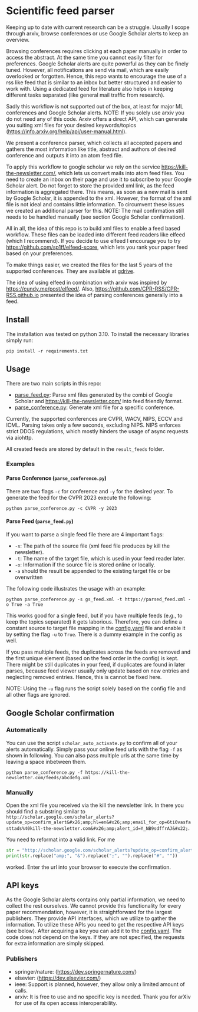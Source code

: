 # Scientific feed parser
Keeping up to date with current research can be a struggle.
Usually I scope through arxiv, browse conferences or use Google Scholar alerts to keep an overview.

Browsing conferences requires clicking at each paper manually in order to access the abstract. At the same time you cannot easily filter for preferences.
Google Scholar alerts are quite powerful as they can be finely tuned. However, all notifications are send via mail, which are easily overlooked or forgotten. 
Hence, this repo wants to encourage the use of a rss like feed that is similar to an inbox but better structured and easier to work with. 
Using a dedicated feed for literature also helps in keeping different tasks separated (like general mail traffic from research).

Sadly this workflow is not supported out of the box, at least for major ML conferences and Google Scholar alerts.
NOTE: If you solely use arxiv you do not need any of this code. Arxiv offers a direct API, which can generate you suiting xml files for your desired keywords/topics (https://info.arxiv.org/help/api/user-manual.html).

We present a conference parser, which collects all accepted papers and gathers the most information like title, abstract and authors of desired conference and outputs it into an atom feed file.


To apply this workflow to google scholar we rely on the service https://kill-the-newsletter.com/, which lets us convert mails into atom feed files. 
You need to create an inbox on their page and use it to subscribe to your Google Scholar alert. 
Do not forget to store the provided xml link, as the feed information is aggregated there.
This means, as soon as a new mail is sent by Google Scholar, it is appended to the xml.
However, the format of the xml file is not ideal and contains little information.
To circumvent these issues we created an additional parser for this.
NOTE: The mail confirmation still needs to be handled manually (see section Google Scholar confirmation).


All in all, the idea of this repo is to build xml files to enable a feed based workflow. 
These files can be loaded into different feed readers like elfeed (which I recommend). 
If you decide to use elfeed I encourage you to try https://github.com/sp1ff/elfeed-score, which lets you rank your paper feed based on your preferences.

To make things easier, we created the files for the last 5 years of the supported conferences. They are available at [gdrive](https://drive.google.com/drive/folders/1uhqv4nrJ60-dT4V12kmqqVgEXW3SmozQ).

The idea of using elfeed in combination with arxiv was inspired by https://cundy.me/post/elfeed/. 
Also, https://github.com/CPR-RSS/CPR-RSS.github.io presented the idea of parsing conferences generally into a feed.


## Install
The installation was tested on python 3.10. To install the necessary libraries simply run:
```shell
pip install -r requirements.txt
```

## Usage
There are two main scripts in this repo:
- [parse_feed.py](parse_feed.py): Parse xml files generated by the combi of Google Scholar and https://kill-the-newsletter.com/ into feed friendly format.
- [parse_conference.py](parse_conference.py): Generate xml file for a specific conference. 
 
Currently, the supported conferences are CVPR, WACV, NIPS, ECCV and ICML. Parsing takes only a few seconds, excluding NIPS. 
NIPS enforces strict DDOS regulations, which mostly hinders the usage of async requests via aiohttp.

All created feeds are stored by default in the ```result_feeds``` folder.

### Examples
#### Parse Conference (```parse_conference.py```)
There are two flags ```-c``` for conference and ```-y``` for the desired year. To generate the feed for the CVPR 2023 execute the following:
```shell
python parse_conference.py -c CVPR -y 2023
```

#### Parse Feed (```parse_feed.py```)
If you want to parse a single feed file there are 4 important flags:
- ```-s```: The path of the source file (xml feed file produces by kill the newsletter).
- ```-t```: The name of the target file, which is used in your feed reader later.
- ```-o```: Information if the source file is stored online or locally.
- ```-a``` should the result be appended to the existing target file or be overwritten

The following code illustrates the usage with an example:
```shell
python parse_conference.py -s gs_feed.xml -t https://parsed_feed.xml -o True -a True
```
This works good for a single feed, but if you have multiple feeds (e.g., to keep the topics separated) it gets laborious.
Therefore, you can define a constant source to target file mapping in the [config.yaml](misc/config.yaml) file and enable it by setting the flag ```-u``` to ```True```. 
There is a dummy example in the config as well. 

If you pass multiple feeds, the duplicates across the feeds are removed 
and the first unique element (based on the feed order in the config) is kept. 
There might be still duplicates in your feed, if duplicates are found in later parses, because feed viewer usually only 
update based on new entries and neglecting removed entries. Hence, this is cannot be fixed here.

NOTE: Using the ```-u``` flag runs the script solely based on the config file and all other flags are ignored.

## Google Scholar confirmation
### Automatically
You can use the script ```scholar_auto_activate.py``` to confirm all of your alerts automatically. Simply pass your 
online feed urls with the flag ```-f``` as shown in following. You can also pass multiple urls at the same time by 
leaving a space inbetween them.

```shell
python parse_conference.py -f https://kill-the-newsletter.com/feeds/abcdefg.xml
```

### Manually
Open the xml file you received via the kill the newsletter link. 
In there you should find a substring similar to `http://scholar.google.com/scholar_alerts?update_op=confirm_alert&#x26;amp;hl=en&#x26;amp;email_for_op=6ti0vasfasttads%40kill-the-newsletter.com&#x26;amp;alert_id=Y_NB9sdffrAJ&#x22;`.

You need to reformat into a valid link. For me 
```python
str = "http://scholar.google.com/scholar_alerts?update_op=confirm_alert&#x26;amp;hl=en&#x26;amp;email_for_op=6ti0vasfasttads%40kill-the-newsletter.com&#x26;amp;alert_id=Y_NB9sdffrAJ&#x22;"
print(str.replace("amp;", "&").replace(";", "").replace("#", ""))
```
worked. Enter the url into your browser to execute the confirmation.

## API keys
As the Google Scholar alerts contains only partial information, we need to collect the rest ourselves. 
We cannot provide this functionality for every paper recommendation, however, it is straightforward for the largest publishers.
They provide API interfaces, which we utilize to gather the information. To utilize these APIs you need to get the respective API keys (see below).
After acquiring a key you can add it to the [config.yaml](misc/config.yaml).
The code does not depend on the keys. 
If they are not specified, the requests for extra information are simply skipped.

### Publishers
- springer/nature: (https://dev.springernature.com/)
- elsevier: (https://dev.elsevier.com/)
- ieee: Support is planned, however, they allow only a limited amount of calls.
- arxiv:  It is free to use and no specific key is needed. Thank you for arXiv for use of its open access interoperability.

